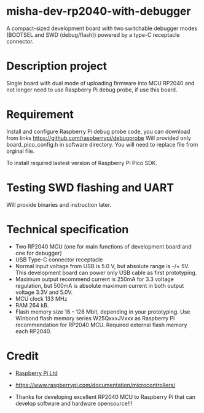# misha-dev-rp2040-with-debugger
A compact-sized development board with two switchable debugger modes (BOOTSEL and SWD (debug/flash)) powered by a type-C receptacle connector.

# Description project
Single board with dual mode of uploading firmware into MCU RP2040 and not longer need to use Raspberry Pi debug probe, if use this board. 

# Requirement
Install and configure Raspberry Pi debug probe code, you can download from links https://github.com/raspberrypi/debugprobe
Will provided only board_pico_config.h in software directory. You will need to replace file from orginal file.

To install required lastest version of Raspberry Pi Pico SDK. 

# Testing SWD flashing and UART

Will provide binaries and instruction later.

# Technical specification
- Two RP2040 MCU (one for main functions of development board and one for debugger)
- USB Type-C connector receptacle
- Normal input voltage from USB is 5.0 V, but absolute range is -/+ 5V. This development board can power only USB cable as first prototyping.
- Maximum output recommend current is 250mA for 3.3 voltage regulation, but 500mA is absolute maximum current in both output voltage 3.3V and 5.0V.
- MCU clock 133 MHz
- RAM 264 kB.
- Flash memory size 16 - 128 Mbit, depending in your prototyping. Use Winbond flash memory series W25QxxxJVxxx as Raspberry Pi recommendation for RP2040 MCU. Required external flash memory each RP2040.

# Credit
* [Raspberry Pi Ltd](https://github.com/raspberrypi/debugprobe)

* https://www.raspberrypi.com/documentation/microcontrollers/

* Thanks for developing excellent RP2040 MCU to Raspberry Pi that can develop software and hardware opensource!!!


